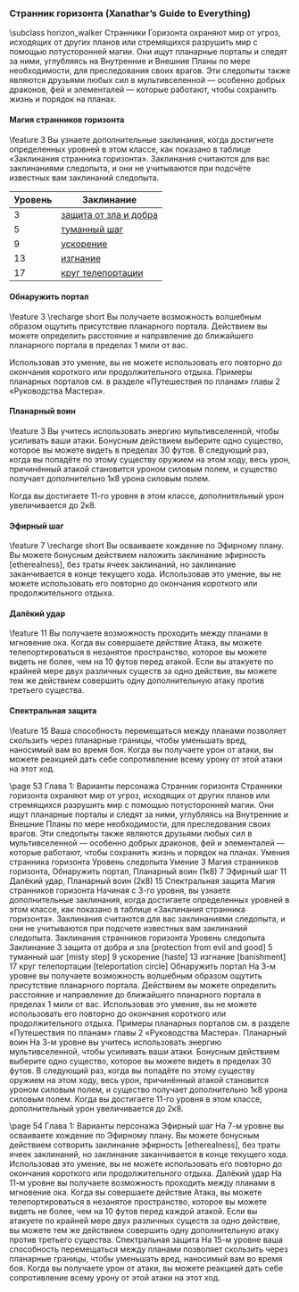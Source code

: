 ### Странник горизонта (Xanathar’s Guide to Everything)
\subclass horizon_walker Странники Горизонта охраняют мир от угроз, исходящих от других планов или стремящихся разрушить мир с помощью потусторонней магии. Они ищут планарные порталы и следят за ними, углубляясь на Внутренние и Внешние Планы по мере необходимости, для преследования своих врагов. Эти следопыты также являются друзьями любых сил в мультивселенной — особенно добрых драконов, фей и элементалей — которые работают, чтобы сохранить жизнь и порядок на планах.

#### Магия странников горизонта
\feature 3
Вы узнаете дополнительные заклинания, когда достигнете определенных уровней в этом классе, как показано в таблице «Заклинания странника горизонта». Заклинания считаются для вас заклинаниями следопыта, и они не учитываются при подсчёте известных вам заклинаний следопыта.

Уровень | Заклинание
---|---
3 | [защита от зла и добра](spell.protection_from_evil_and_good)
5 | [туманный шаг](spell.misty_step)
9 | [ускорение](spell.haste)
13 | [изгнание](spell.banishment)
17 | [круг телепортации](spell.teleportation_circle)

#### Обнаружить портал
\feature 3
\recharge short
Вы получаете возможность волшебным образом ощутить присутствие планарного портала. Действием вы можете определить расстояние и направление до ближайшего планарного портала в пределах 1 мили от вас.

Использовав это умение, вы не можете использовать его повторно до окончания короткого или продолжительного отдыха. Примеры планарных порталов см. в разделе «Путешествия по планам» главы 2 «Руководства Мастера».

#### Планарный воин
\feature 3
Вы учитесь использовать энергию мультивселенной, чтобы усиливать ваши атаки.
Бонусным действием выберите одно существо, которое вы можете видеть в пределах 30 футов. В следующий раз, когда вы попадёте по этому существу оружием на этом ходу, весь урон, причинённый атакой становится уроном силовым полем, и существо получает дополнительно 1к8 урона силовым полем.

Когда вы достигаете 11-го уровня в этом классе, дополнительный урон увеличивается до 2к8.

#### Эфирный шаг
\feature 7
\recharge short
Вы осваиваете хождение по Эфирному плану. Вы можете бонусным действием наложить заклинание эфирность [etherealness], без траты ячеек заклинаний, но заклинание заканчивается в конце текущего хода. Использовав это умение, вы не можете использовать его повторно до окончания короткого или продолжительного отдыха.

#### Далёкий удар
\feature 11
Вы получаете возможность проходить между планами в мгновение ока. Когда вы совершаете действие Атака, вы можете телепортироваться в незанятое пространство, которое вы можете видеть не более, чем на 10 футов перед атакой.
Если вы атакуете по крайней мере двух различных существ за одно действие, вы можете тем же действием совершить одну дополнительную атаку против третьего существа.

#### Спектральная защита
\feature 15
Ваша способность перемещаться между планами позволяет скользить через планарные границы, чтобы уменьшать вред, наносимый вам во время боя. Когда вы получаете урон от атаки, вы можете реакцией дать себе сопротивление всему урону от этой атаки на этот ход.

\page 53
Глава 1: Варианты персонажа
Странник горизонта
Странники горизонта охраняют мир от угроз, исходящих от других планов или стремящихся разрушить мир с помощью потусторонней магии. Они ищут планарные порталы и следят за ними, углубляясь на
Внутренние и Внешние Планы по мере необходимости, для преследования своих врагов. Эти следопыты также являются друзьями любых сил в мультивселенной — особенно добрых драконов, фей и элементалей — которые работают, чтобы сохранить жизнь и порядок на планах.
Умения странника горизонта
Уровень следопыта Умение
3 Магия странников горизонта,
Обнаружить портал, Планарный воин (1к8)
7 Эфирный шаг
11 Далёкий удар, Планарный воин (2к8)
15 Спектральная защита
Магия странников горизонта
Начиная с 3-го уровня, вы узнаете дополнительные заклинания, когда достигаете определенных уровней в этом классе, как показано в таблице «Заклинания странника горизонта». Заклинания считаются для вас заклинаниями следопыта, и они не учитываются при подсчете известных вам заклинаний следопыта.
Заклинания странников горизонта
Уровень следопыта Заклинание
3 защита от добра и зла
[protection from evil and good]
5 туманный шаг [misty step]
9 ускорение [haste]
13 изгнание [banishment]
17 круг телепортации [teleportation circle]
Обнаружить портал
На 3-м уровне вы получаете возможность волшебным образом ощутить присутствие планарного портала. Действием вы можете определить расстояние и направление до ближайшего планарного портала в пределах 1 мили от вас.
Использовав это умение, вы не можете использовать его повторно до окончания короткого или продолжительного отдыха.
Примеры планарных порталов см. в разделе «Путешествия по планам» главы 2 «Руководства Мастера».
Планарный воин
На 3-м уровне вы учитесь использовать энергию мультивселенной, чтобы усиливать ваши атаки.
Бонусным действием выберите одно существо, которое вы можете видеть в пределах 30 футов. В следующий раз, когда вы попадёте по этому существу оружием на этом ходу, весь урон, причинённый атакой становится уроном силовым полем, и существо получает дополнительно 1к8 урона силовым полем.
Когда вы достигаете 11-го уровня в этом классе, дополнительный урон увеличивается до 2к8.

\page
54 Глава 1: Варианты персонажа
Эфирный шаг
На 7-м уровне вы осваиваете хождение по Эфирному плану. Вы можете бонусным действием сотворить заклинание эфирность [etherealness], без траты ячеек заклинаний, но заклинание заканчивается в конце текущего хода.
Использовав это умение, вы не можете использовать его повторно до окончания короткого или продолжительного отдыха.
Далёкий удар
На 11-м уровне вы получаете возможность проходить между планами в мгновение ока. Когда вы совершаете действие Атака, вы можете телепортироваться в незанятое пространство, которое вы можете видеть не более, чем на 10 футов перед каждой атакой.
Если вы атакуете по крайней мере двух различных существ за одно действие, вы можете тем же действием совершить одну дополнительную атаку против третьего существа.
Спектральная защита
На 15-м уровне ваша способность перемещаться между планами позволяет скользить через планарные границы, чтобы уменьшать вред, наносимый вам во время боя. Когда вы получаете урон от атаки, вы можете реакцией дать себе сопротивление всему урону от этой атаки на этот ход.
